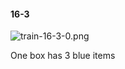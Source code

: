 #### 16-3
![train-16-3-0.png](https://github.com/lil-lab/nlvr/raw/master/nlvr/train/images/31/train-16-3-0.png "train-16-3-0.png")

One box has 3 blue items